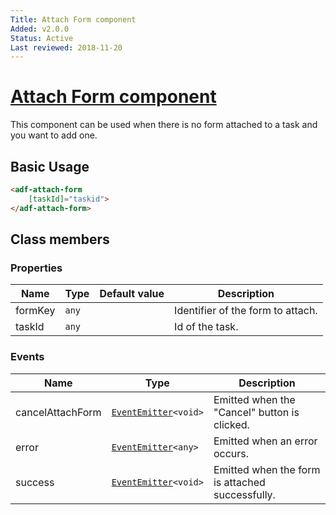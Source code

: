 ```yaml
---
Title: Attach Form component
Added: v2.0.0
Status: Active
Last reviewed: 2018-11-20
---
```


# [Attach Form component](../../../lib/process-services/task-list/components/attach-form.component.ts "Defined in attach-form.component.ts")

This component can be used when there is no form attached to a task and you want to add one.

## Basic Usage

```html
<adf-attach-form
    [taskId]="taskid">
</adf-attach-form>
```

## Class members

### Properties

| Name | Type | Default value | Description |
| ---- | ---- | ------------- | ----------- |
| formKey | `any` |  | Identifier of the form to attach. |
| taskId | `any` |  | Id of the task. |

### Events

| Name | Type | Description |
| ---- | ---- | ----------- |
| cancelAttachForm | [`EventEmitter`](https://angular.io/api/core/EventEmitter)`<void>` | Emitted when the "Cancel" button is clicked. |
| error | [`EventEmitter`](https://angular.io/api/core/EventEmitter)`<any>` | Emitted when an error occurs. |
| success | [`EventEmitter`](https://angular.io/api/core/EventEmitter)`<void>` | Emitted when the form is attached successfully. |
